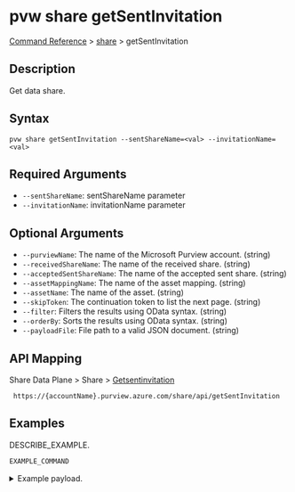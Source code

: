 # pvw share getSentInvitation
[Command Reference](../../../README.md#command-reference) > [share](./main.md) > getSentInvitation

## Description
Get data share.

## Syntax
```
pvw share getSentInvitation --sentShareName=<val> --invitationName=<val>
```

## Required Arguments
- `--sentShareName`: sentShareName parameter
- `--invitationName`: invitationName parameter

## Optional Arguments
- `--purviewName`: The name of the Microsoft Purview account. (string)
- `--receivedShareName`: The name of the received share. (string)
- `--acceptedSentShareName`: The name of the accepted sent share. (string)
- `--assetMappingName`: The name of the asset mapping. (string)
- `--assetName`: The name of the asset. (string)
- `--skipToken`: The continuation token to list the next page. (string)
- `--filter`: Filters the results using OData syntax. (string)
- `--orderBy`: Sorts the results using OData syntax. (string)
- `--payloadFile`: File path to a valid JSON document. (string)

## API Mapping
Share Data Plane > Share > [Getsentinvitation]()
```
 https://{accountName}.purview.azure.com/share/api/getSentInvitation
```

## Examples
DESCRIBE_EXAMPLE.
```powershell
EXAMPLE_COMMAND
```
<details><summary>Example payload.</summary>
<p>

```json
PASTE_JSON_HERE
```
</p>
</details>